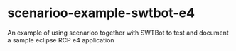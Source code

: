 # scenarioo-example-swtbot-e4
An example of using scenarioo together with SWTBot to test and document a sample eclipse RCP e4 application
